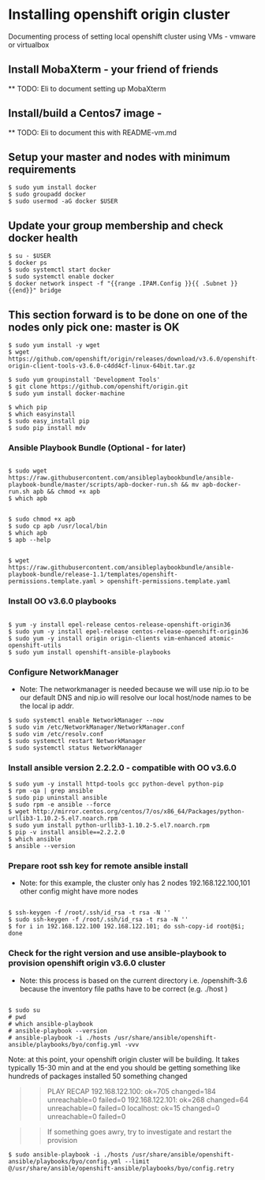 # Installing openshift origin cluster

Documenting process of setting local openshift cluster using VMs - vmware or virtualbox

## Install MobaXterm - your friend of friends 
** TODO: Eli to document setting up MobaXterm 

## Install/build a Centos7 image - 
** TODO: Eli to document this with README-vm.md


## Setup your master and nodes with minimum requirements

```
$ sudo yum install docker
$ sudo groupadd docker
$ sudo usermod -aG docker $USER

```

## Update your group membership and check docker health

```
$ su - $USER
$ docker ps
$ sudo systemctl start docker
$ sudo systemctl enable docker
$ docker network inspect -f "{{range .IPAM.Config }}{{ .Subnet }}{{end}}" bridge

```

## This section forward is to be done on one of the nodes only pick one: master is OK

```
$ sudo yum install -y wget
$ wget https://github.com/openshift/origin/releases/download/v3.6.0/openshift-origin-client-tools-v3.6.0-c4dd4cf-linux-64bit.tar.gz

$ sudo yum groupinstall 'Development Tools'
$ git clone https://github.com/openshift/origin.git
$ sudo yum install docker-machine

$ which pip
$ which easyinstall
$ sudo easy_install pip
$ sudo pip install mdv

```

### Ansible Playbook Bundle (Optional - for later)

```

$ sudo wget https://raw.githubusercontent.com/ansibleplaybookbundle/ansible-playbook-bundle/master/scripts/apb-docker-run.sh && mv apb-docker-run.sh apb && chmod +x apb
$ which apb


$ sudo chmod +x apb
$ sudo cp apb /usr/local/bin
$ which apb
$ apb --help


$ wget  https://raw.githubusercontent.com/ansibleplaybookbundle/ansible-playbook-bundle/release-1.1/templates/openshift-permissions.template.yaml > openshift-permissions.template.yaml

```

### Install OO v3.6.0 playbooks

```

$ yum -y install epel-release centos-release-openshift-origin36
$ sudo yum -y install epel-release centos-release-openshift-origin36
$ sudo yum -y install origin origin-clients vim-enhanced atomic-openshift-utils
$ sudo yum install openshift-ansible-playbooks

```

### Configure NetworkManager
* Note: The networkmanager is needed because we will use nip.io to be our default DNS and nip.io will resolve 
	our local host/node names to be the local ip addr. 

```
$ sudo systemctl enable NetworkManager --now
$ sudo vim /etc/NetworkManager/NetworkManager.conf 
$ sudo vim /etc/resolv.conf
$ sudo systemctl restart NetworkManager
$ sudo systemctl status NetworkManager

```

### Install ansible version 2.2.2.0 - compatible with OO v3.6.0

```
$ sudo yum -y install httpd-tools gcc python-devel python-pip
$ rpm -qa | grep ansible
$ sudo pip uninstall ansible
$ sudo rpm -e ansible --force
$ wget http://mirror.centos.org/centos/7/os/x86_64/Packages/python-urllib3-1.10.2-5.el7.noarch.rpm
$ sudo yum install python-urllib3-1.10.2-5.el7.noarch.rpm 
$ pip -v install ansible==2.2.2.0
$ which ansible
$ ansible --version

```

### Prepare root ssh key for remote ansible install

* Note: for this example, the cluster only has 2 nodes 192.168.122.100,101 
	other config might have more nodes

```

$ ssh-keygen -f /root/.ssh/id_rsa -t rsa -N ''
$ sudo ssh-keygen -f /root/.ssh/id_rsa -t rsa -N ''
$ for i in 192.168.122.100 192.168.122.101; do ssh-copy-id root@$i; done

```

### Check for the right version and use ansible-playbook to provision openshift origin v3.6.0 cluster

* Note: this process is based on the current directory i.e. /openshift-3.6 because the inventory file paths have to be correct (e.g. ./host )

```

$ sudo su
# pwd
# which ansible-playbook
# ansible-playbook --version
# ansible-playbook -i ./hosts /usr/share/ansible/openshift-ansible/playbooks/byo/config.yml -vvv 

```

Note: at this point, your openshift origin cluster will be building. It takes typically 15-30 min and at the end
	you should be getting something like hundreds of packages installed 50 something changed

>>PLAY RECAP 
>>192.168.122.100: ok=705 changed=184 unreachable=0    failed=0
>>192.168.122.101: ok=268 changed=64  unreachable=0    failed=0
>>localhost: ok=15  changed=0    unreachable=0    failed=0


>>If something goes awry, try to investigate and restart the provision

```
$ sudo ansible-playbook -i ./hosts /usr/share/ansible/openshift-ansible/playbooks/byo/config.yml --limit @/usr/share/ansible/openshift-ansible/playbooks/byo/config.retry

```

